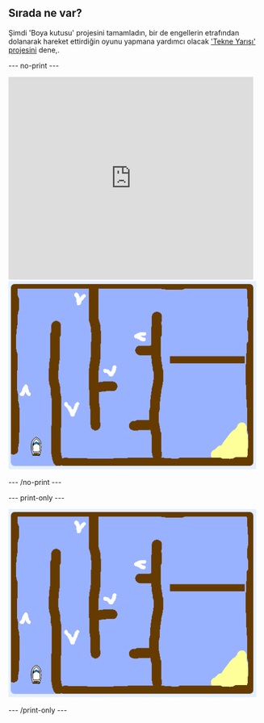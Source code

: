 ## Sırada ne var?

Şimdi 'Boya kutusu' projesini tamamladın, bir de engellerin etrafından dolanarak hareket ettirdiğin oyunu yapmana yardımcı olacak ['Tekne Yarışı' projesini](https://projects.raspberrypi.org/en/projects/boat-race?utm_source=pathway&utm_medium=whatnext&utm_campaign=projects) dene,.

\--- no-print \---

<div class="scratch-preview">
  <iframe allowtransparency="true" width="485" height="402" src="https://scratch.mit.edu/projects/embed/276662533/?autostart=false" frameborder="0" scrolling="no"></iframe>
  <img src="images/boat_race_demo.png">
</div>

\--- /no-print \---

\--- print-only \---

![boat race demo](images/boat_race_demo.png)

\--- /print-only \---